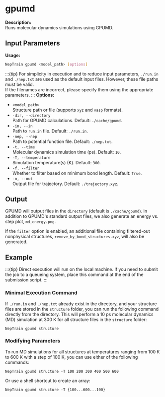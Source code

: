# gpumd

**Description:**  
Runs molecular dynamics simulations using GPUMD.
## Input Parameters

**Usage:**  
```bash
NepTrain gpumd <model_path> [options]
```
:::{tip}
For simplicity in execution and to reduce input parameters, `./run.in` and `./nep.txt` are used as the default input files. However, these file paths must be valid.  
If the filenames are incorrect, please specify them using the appropriate parameters.
::: 
**Options:**  
- `<model_path>`  
  Structure path or file (supports `xyz` and `vasp` formats).
- `-dir, --directory`  
  Path for GPUMD calculations. Default: `./cache/gpumd`.
- `-in, --in`  
  Path to `run.in` file. Default: `./run.in`.
- `-nep, --nep`  
  Path to potential function file. Default: `./nep.txt`.
- `-t, --time`  
  Molecular dynamics simulation time (ps). Default: `10`.
- `-T, --temperature`  
  Simulation temperature(s) (K). Default: `300`.
- `-f, --filter`  
  Whether to filter based on minimum bond length. Default: `True`.
- `-o, --out`  
  Output file for trajectory. Default: `./trajectory.xyz`.

## Output
GPUMD will output files in the `directory` (default is `./cache/gpumd`). In addition to GPUMD's standard output files, we also generate an energy vs. step plot, `md_energy.png`.  

If the `filter` option is enabled, an additional file containing filtered-out nonphysical structures, `remove_by_bond_structures.xyz`, will also be generated.



## Example

:::{tip}
Direct execution will run on the local machine. If you need to submit the job to a queueing system, place this command at the end of the submission script.
:::

### Minimal Execution Command
If `./run.in` and `./nep.txt` already exist in the directory, and your structure files are stored in the `structure` folder, you can run the following command directly from the directory. This will perform a 10 ps molecular dynamics (MD) simulation at 300 K for all structure files in the `structure` folder:

```shell
NepTrain gpumd structure
```

### Modifying Parameters
To run MD simulations for all structures at temperatures ranging from 100 K to 600 K with a step of 100 K, you can use either of the following commands:

```shell
NepTrain gpumd structure -T 100 200 300 400 500 600 
```

Or use a shell shortcut to create an array:

```shell
NepTrain gpumd structure -T {100...600...100}
```
 

